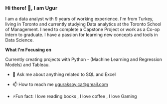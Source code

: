 ### Hi there! 👋, I am Ugur

I am a data analyst with 9 years of working experience. I'm from Turkey, living in Toronto and currently studying Data analytics at the Toronto School of Management. I need to complete a Capstone Project or work as a Co-op Intern to graduate. I have a passion for learning new concepts and tools in Data Science.

**What I'm Focusing on**

Currently creating projects with Python - (Machine Learning and Regression Models) and Tableau.

- 💬 Ask me about anything related to SQL and Excel

- 📫 How to reach me uguraksoy.ca@gmail.com

- ⚡Fun fact: I love reading books , I love coffee , I love Gaming

<!--
**uguraksoyca/uguraksoyca** is a ✨ _special_ ✨ repository because its `README.md` (this file) appears on your GitHub profile.

Here are some ideas to get you started:

- I am a Data Analytics student at the Toronto School of Management and a data analyst with 9 years of working experience.
